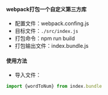 #### webpack打包一个自定义第三方库
- 配置文件：webpack.confing.js 
- 目标文件：`./src/index.js`
- 打包命令：npm run build
- 打包输出文件：index.bundle.js

#### 使用方法
- 导入文件：
```javascript
import {wordToNum} from index.bundle
```
